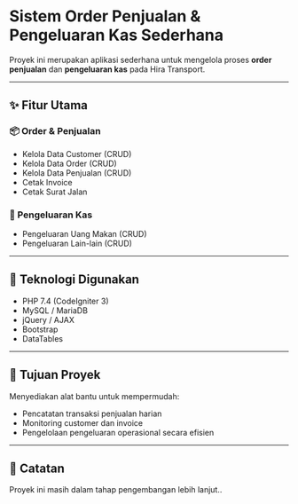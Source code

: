 # Sistem Order Penjualan & Pengeluaran Kas Sederhana

Proyek ini merupakan aplikasi sederhana untuk mengelola proses **order penjualan** dan **pengeluaran kas** pada Hira Transport.

---

## ✨ Fitur Utama

### 📦 Order & Penjualan

- Kelola Data Customer (CRUD)
- Kelola Data Order (CRUD)
- Kelola Data Penjualan (CRUD)
- Cetak Invoice
- Cetak Surat Jalan

### 💸 Pengeluaran Kas

- Pengeluaran Uang Makan (CRUD)
- Pengeluaran Lain-lain (CRUD)

---

## 📁 Teknologi Digunakan

- PHP 7.4 (CodeIgniter 3)
- MySQL / MariaDB
- jQuery / AJAX
- Bootstrap
- DataTables

---

## 🚀 Tujuan Proyek

Menyediakan alat bantu untuk mempermudah:

- Pencatatan transaksi penjualan harian
- Monitoring customer dan invoice
- Pengelolaan pengeluaran operasional secara efisien

---

## 🧩 Catatan

Proyek ini masih dalam tahap pengembangan lebih lanjut..
